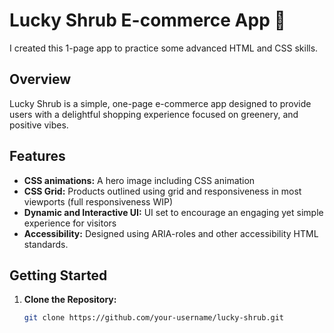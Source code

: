 # Lucky Shrub E-commerce App 🌿

I created this 1-page app to practice some advanced HTML and CSS skills. 

## Overview

Lucky Shrub is a simple, one-page e-commerce app designed to provide users with a delightful shopping experience focused on greenery, and positive vibes. 
## Features

- **CSS animations:** A hero image including CSS animation
- **CSS Grid:** Products outlined using grid and responsiveness in most viewports (full responsiveness WIP)
- **Dynamic and Interactive UI:** UI set to encourage an engaging yet simple experience for visitors
- **Accessibility:** Designed using ARIA-roles and other accessibility HTML standards.

## Getting Started

1. **Clone the Repository:**
   ```bash
   git clone https://github.com/your-username/lucky-shrub.git
